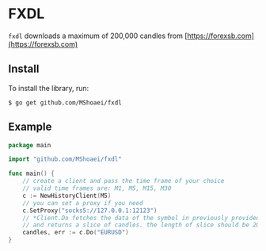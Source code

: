 # FXDL

`fxdl` downloads a maximum of 200,000 candles from [https://forexsb.com](https://forexsb.com)

## Install

To install the library, run:

`$ go get github.com/MShoaei/fxdl`

## Example

```go
package main

import "github.com/MShoaei/fxdl"

func main() {
	// create a client and pass the time frame of your choice
	// valid time frames are: M1, M5, M15, M30
	c := NewHistoryClient(M5)
	// you can set a proxy if you need
	c.SetProxy("socks5://127.0.0.1:12123")
	// *Client.Do fetches the data of the symbol in previously provided time frame
	// and returns a slice of candles. the length of slice should be 200,000 
	candles, err := c.Do("EURUSD")
}
```
